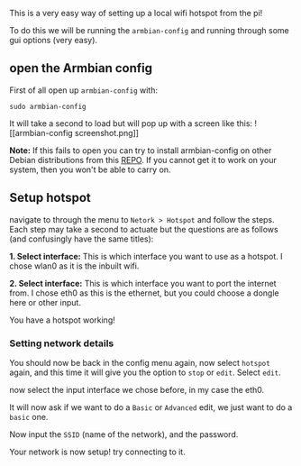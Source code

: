 
This is a very easy way of setting up a local wifi hotspot from the pi!

To do this we will be running the `armbian-config` and running through some gui options (very easy).

## open the Armbian config

First of all open up `armbian-config` with:
```shell
sudo armbian-config
```

It will take a second to load but will pop up with a screen like this:
![[armbian-config screenshot.png]]

**Note:** If this fails to open you can try to install armbian-config on other Debian distributions from this [REPO](https://github.com/armbian/config). If you cannot get it to work on your system, then you won't be able to carry on.
## Setup hotspot

navigate to through the menu to `Netork > Hotspot` and follow the steps. Each step may take a second to actuate but the questions are as follows (and confusingly have the same titles):

**1. Select interface:**
This is which interface you want to use as a hotspot. I chose wlan0 as it is the inbuilt wifi.

**2. Select interface:**
This is which interface you want to port the internet from. I chose eth0 as this is the ethernet, but you could choose a dongle here or other input. 

You have a hotspot working!
### Setting network details

You should now be back in the config menu again, now select `hotspot` again, and this time it will give you the option to `stop` or `edit`. Select `edit`.

now select the input interface we chose before, in my case the eth0.

It will now ask if we want to do a `Basic` or `Advanced` edit, we just want to do a `basic` one.

Now input the `SSID` (name of the network), and the password. 

Your network is now setup! try connecting to it. 